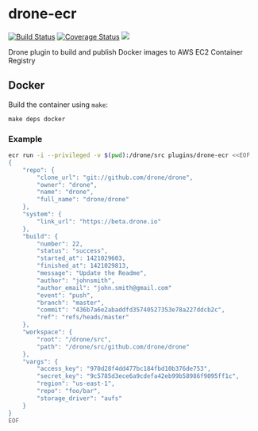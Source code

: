 # drone-ecr

[![Build Status](http://beta.drone.io/api/badges/drone-plugins/drone-ecr/status.svg)](http://beta.drone.io/drone-plugins/drone-ecr)
[![Coverage Status](https://aircover.co/badges/drone-plugins/drone-ecr/coverage.svg)](https://aircover.co/drone-plugins/drone-ecr)
[![](https://badge.imagelayers.io/plugins/drone-ecr:latest.svg)](https://imagelayers.io/?images=plugins/drone-ecr:latest 'Get your own badge on imagelayers.io')

Drone plugin to build and publish Docker images to AWS EC2 Container Registry

## Docker

Build the container using `make`:

```
make deps docker
```

### Example

```sh
ecr run -i --privileged -v $(pwd):/drone/src plugins/drone-ecr <<EOF
{
    "repo": {
        "clone_url": "git://github.com/drone/drone",
        "owner": "drone",
        "name": "drone",
        "full_name": "drone/drone"
    },
    "system": {
        "link_url": "https://beta.drone.io"
    },
    "build": {
        "number": 22,
        "status": "success",
        "started_at": 1421029603,
        "finished_at": 1421029813,
        "message": "Update the Readme",
        "author": "johnsmith",
        "author_email": "john.smith@gmail.com"
        "event": "push",
        "branch": "master",
        "commit": "436b7a6e2abaddfd35740527353e78a227ddcb2c",
        "ref": "refs/heads/master"
    },
    "workspace": {
        "root": "/drone/src",
        "path": "/drone/src/github.com/drone/drone"
    },
    "vargs": {
        "access_key": "970d28f4dd477bc184fbd10b376de753",
        "secret_key": "9c5785d3ece6a9cdefa42eb99b58986f9095ff1c",
        "region": "us-east-1",
        "repo": "foo/bar",
        "storage_driver": "aufs"
    }
}
EOF
```
